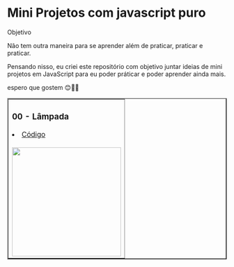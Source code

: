 # Mini Projetos com javascript puro
  Objetivo

Não tem outra maneira para se aprender além de praticar, praticar e praticar.

Pensando nisso, eu criei este repositório com objetivo juntar ideias de mini projetos em JavaScript para eu poder práticar e poder aprender ainda mais.
<p>espero que gostem 😊👨‍💻</p>

<table border="2">
  <tr>
    <td>
        <h3>00 - Lâmpada</h3>
        <li><a href="./00-imc/"> Código</a></li><br>
        <a href="Desenvolvimento-Js/img/Lâmpada-.gif/"><img src="./img/Lâmpada-.gif" width="250px"></a>
    </td>
  </tr>
  
</table>
